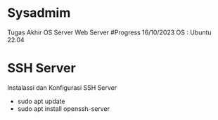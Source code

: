 # Sysadmim
 Tugas Akhir OS Server Web Server
#Progress
16/10/2023 OS : Ubuntu 22.04
# SSH Server
Instalassi dan Konfigurasi SSH Server
- sudo apt update
- sudo apt install openssh-server

